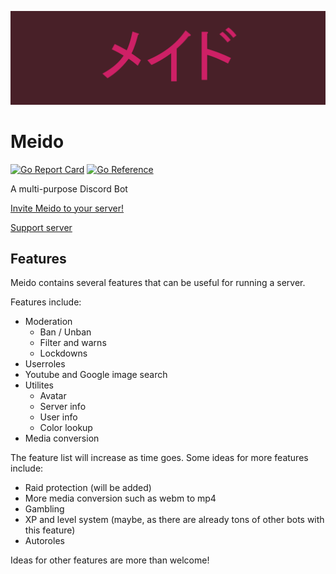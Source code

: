 ![Meido Logo](./assets/header.png)

# Meido

[![Go Report Card](https://goreportcard.com/badge/github.com/intrntsrfr/meidov2)](https://goreportcard.com/report/github.com/intrntsrfr/meidov2)
[![Go Reference](https://pkg.go.dev/badge/github.com/intrntsrfr/meidov2.svg)](https://pkg.go.dev/github.com/intrntsrfr/meidov2)

A multi-purpose Discord Bot

[Invite Meido to your server!](https://discordapp.com/oauth2/authorize?client_id=394162399348785152&scope=bot)

[Support server](https://discord.gg/KgMEGK3)

## Features

Meido contains several features that can be useful for running a server.

Features include:

* Moderation
    * Ban / Unban
    * Filter and warns
    * Lockdowns
* Userroles
* Youtube and Google image search
* Utilites
    * Avatar
    * Server info
    * User info
    * Color lookup
* Media conversion

The feature list will increase as time goes.
Some ideas for more features include:

* Raid protection (will be added)
* More media conversion such as webm to mp4
* Gambling 
* XP and level system (maybe, as there are already tons of other bots with this feature)
* Autoroles

Ideas for other features are more than welcome!